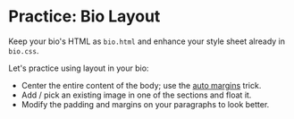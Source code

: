 # Practice: Bio Layout
Keep your bio's HTML as `bio.html` and enhance your style sheet already in `bio.css`.

Let's practice using layout in your bio:
* Center the entire content of the body; use the [auto margins](/notes/automargins.md) trick.
* Add / pick an existing image in one of the sections and float it.
* Modify the padding and margins on your paragraphs to look better.
